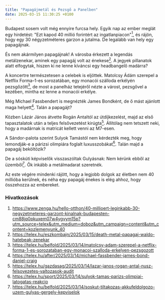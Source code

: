 ```yaml
---
title: "Papagájmetál és Pezsgő a Panelben"
date: 2025-03-15 11:30:25 +0100
---
```


Budapest sosem volt még ennyire furcsa hely. Egyik nap az ember meglát egy hirdetést: "Ezt kapod 40 millió forintért az ingatlanpiacon"<a href="https://www.zenga.hu/hello-otthon/40-millioert-leginkabb-30-negyzetmeteres-garzont-kinalnak-budapesten-cm88jq0pkuxem07w4ygvym15p?utm_source=telex&utm_medium=doboz&utm_campaign=content&utm_content=kozlemenyunk_40"><sup>1</sup></a>, és rájön, hogy egy 30 négyzetméteres garzon a jutalma. De legalább van hely egy papagájnak.

És nem akármilyen papagájnak! A városba érkezett a legendás metálzenekar, aminek egy papagáj volt az énekese<a href="https://telex.hu/eszkombajn/2025/03/15/death-metal-papagaj-waldo-hatebeak-zenekar"><sup>2</sup></a>. A jegyek pillanatok alatt elfogytak, hiszen ki ne lenne kíváncsi egy headbangelő madárra?

A koncertre természetesen a celebek is eljöttek. Matolcsy Ádám szerepel a Netflix Forma–1-es sorozatában, egy monacói szálloda erkélyén pezsgőzött<a href="https://telex.hu/belfold/2025/03/14/matolcsy-adam-szerepel-a-netflix-forma-1-es-sorozataban-egy-monacoi-szalloda-erkelyen-pezsgozott"><sup>3</sup></a>, de most a panelház tetejéről nézte a várost, pezsgővel a kezében, mintha ez lenne a monacói erkélye.

Még Michael Fassbendert is megnézték James Bondként, de ő mást ajánlott maga helyett<a href="https://telex.hu/after/2025/03/14/michael-fassbender-james-bond-daniel-craig"><sup>4</sup></a>. Talán a papagájt?

Közben Lázár János átvette Rogán Antaltól az útdíjkezelést, majd az első tapasztalatok után a teljes felsővezetést kirúgta<a href="https://telex.hu/gazdasag/2025/03/14/lazar-janos-rogan-antal-nusz-felsovezetes-valtozasok-audit"><sup>5</sup></a>. Állítólag nem tetszett neki, hogy a madárnak is matricát kellett venni az M7-esen.

A Sándor-palota szerint Sulyok Tamástól nem kérdezték meg, hogy lemondják-e a párizsi olimpiára foglalt luxusszobákat<a href="https://telex.hu/sport/2025/03/14/sulyok-tamas-parizs-olimpiai-latogatas-reakcio"><sup>6</sup></a>. Talán majd a papagáj beköltözik?

De a sóskúti képviselők visszaszóltak Gulyásnak: Nem kérünk ebből az üzemből<a href="https://telex.hu/belfold/2025/03/14/soskut-tiltakozas-akkufeldolgozo-uzem-gulyas-gergely-kepviselok"><sup>7</sup></a>. Ők inkább a metálmadarat szeretnék.

Az este végére mindenki rájött, hogy a legjobb dolgok az életben nem 40 millióba kerülnek, és néha egy papagáj énekes is elég ahhoz, hogy összehozza az embereket.

### Hivatkozások

1. https://www.zenga.hu/hello-otthon/40-millioert-leginkabb-30-negyzetmeteres-garzont-kinalnak-budapesten-cm88jq0pkuxem07w4ygvym15p?utm_source=telex&utm_medium=doboz&utm_campaign=content&utm_content=kozlemenyunk_40
2. https://telex.hu/eszkombajn/2025/03/15/death-metal-papagaj-waldo-hatebeak-zenekar
3. https://telex.hu/belfold/2025/03/14/matolcsy-adam-szerepel-a-netflix-forma-1-es-sorozataban-egy-monacoi-szalloda-erkelyen-pezsgozott
4. https://telex.hu/after/2025/03/14/michael-fassbender-james-bond-daniel-craig
5. https://telex.hu/gazdasag/2025/03/14/lazar-janos-rogan-antal-nusz-felsovezetes-valtozasok-audit
6. https://telex.hu/sport/2025/03/14/sulyok-tamas-parizs-olimpiai-latogatas-reakcio
7. https://telex.hu/belfold/2025/03/14/soskut-tiltakozas-akkufeldolgozo-uzem-gulyas-gergely-kepviselok